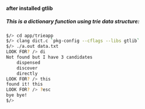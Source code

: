 #### after installed gtlib
##### This is a dictionary function using trie data structure:
```bash
$/> cd app/trieapp
$/> clang dict.c `pkg-config --cflags --libs gtlib`
$/> ./a.out data.txt
LOOK FOR? /> di
Not found but I have 3 candidates
	dispensed
	discover
	directly
LOOK FOR? /> this
found it! this
LOOK FOR? /> ?esc
bye bye!
$/>
```
